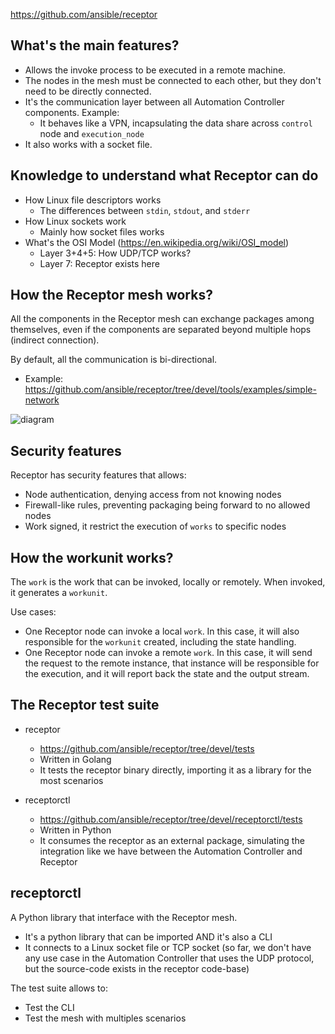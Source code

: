 https://github.com/ansible/receptor

## What's the main features?

- Allows the invoke process to be executed in a remote machine.
- The nodes in the mesh must be connected to each other, but they don't need to be directly connected.
- It's the communication layer between all Automation Controller components. Example:
    - It behaves like a VPN, incapsulating the data share across `control` node and `execution_node`
- It also works with a socket file.

## Knowledge to understand what Receptor can do

- How Linux file descriptors works
	- The differences between `stdin`, `stdout`, and `stderr`
- How Linux sockets work
	- Mainly how socket files works
- What's the OSI Model (https://en.wikipedia.org/wiki/OSI_model)
	- Layer 3+4+5: How UDP/TCP works?
	- Layer 7: Receptor exists here

## How the Receptor mesh works?

All the components in the Receptor mesh can exchange packages among themselves, even if the components are separated beyond multiple hops (indirect connection).

By default, all the communication is bi-directional.

- Example: https://github.com/ansible/receptor/tree/devel/tools/examples/simple-network

![diagram](https://github.com/ansible/receptor/raw/devel/tools/examples/simple-network/simple-network-diagram.png)

## Security features

Receptor has security features that allows:
- Node authentication, denying access from not knowing nodes
- Firewall-like rules, preventing packaging being forward to no allowed nodes
- Work signed, it restrict the execution of `works` to specific nodes

## How the workunit works?

The `work` is the work that can be invoked, locally or remotely. When invoked, it generates a `workunit`.

Use cases:
- One Receptor node can invoke a local `work`. In this case, it will also responsible for the `workunit` created, including the state handling.
- One Receptor node can invoke a remote `work`. In this case, it will send the request to the remote instance, that instance will be responsible for the execution, and it will report back the state and the output stream.

## The Receptor test suite

- receptor
	- https://github.com/ansible/receptor/tree/devel/tests
	- Written in Golang
	- It tests the receptor binary directly, importing it as a library for the most scenarios

- receptorctl
	- https://github.com/ansible/receptor/tree/devel/receptorctl/tests
	- Written in Python
	- It consumes the receptor as an external package, simulating the integration like we have between the Automation Controller and Receptor

## receptorctl

A Python library that interface with the Receptor mesh.

- It's a python library that can be imported AND it's also a CLI
- It connects to a Linux socket file or TCP socket (so far, we don't have any use case in the Automation Controller that uses the UDP protocol, but the source-code exists in the receptor code-base)

The test suite allows to:
- Test the CLI
- Test the mesh with multiples scenarios